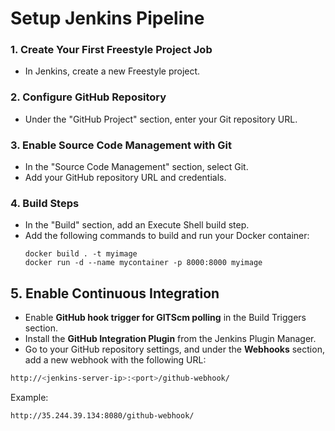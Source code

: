 # Setup Jenkins Pipeline

### 1. Create Your First Freestyle Project Job

- In Jenkins, create a new Freestyle project.

### 2. Configure GitHub Repository

- Under the "GitHub Project" section, enter your Git repository URL.

### 3. Enable Source Code Management with Git

- In the "Source Code Management" section, select Git.
- Add your GitHub repository URL and credentials.

### 4. Build Steps

- In the "Build" section, add an Execute Shell build step.
- Add the following commands to build and run your Docker container:
    ```shell
    docker build . -t myimage
    docker run -d --name mycontainer -p 8000:8000 myimage
    ```

## 5. Enable Continuous Integration

- Enable **GitHub hook trigger for GITScm polling** in the Build Triggers section.
- Install the **GitHub Integration Plugin** from the Jenkins Plugin Manager.
- Go to your GitHub repository settings, and under the **Webhooks** section, add a new webhook with the following URL:
```sh 
http://<jenkins-server-ip>:<port>/github-webhook/
```

Example:

```sh
http://35.244.39.134:8080/github-webhook/
```









 
